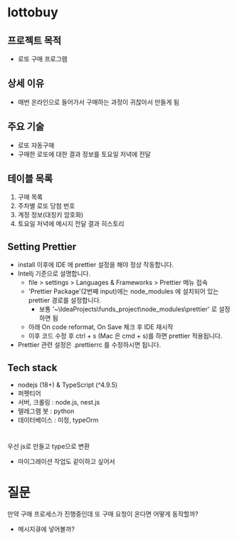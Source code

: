 # lottobuy

## 프로젝트 목적
* 로또 구매 프로그램

## 상세 이유
* 매번 온라인으로 들어가서 구매하는 과정이 귀찮아서 만들게 됨

## 주요 기술
* 로또 자동구매
* 구매한 로또에 대한 결과 정보를 토요일 저녁에 전달

## 테이블 목록
1. 구매 목록
2. 주차별 로또 당첨 번호
3. 계정 정보(대칭키 암호화)
4. 토요일 저녁에 메시지 전달 결과 히스토리


## Setting Prettier
* install 이후에 IDE 에 prettier 설정을 해야 정상 작동합니다.
* Intellj 기준으로 설명합니다.
    * file > settings > Languages & Frameworks > Prettier 메뉴 접속
    * 'Prettier Package'(2번째 input)에는 node_modules 에 설치되어 있는 prettier  경로를 설정합니다.
        * 보통 '~\IdeaProjects\funds_project\node_modules\prettier' 로 설정하면 됨
    * 아래 On code reformat, On Save 체크 후 IDE 재시작
    * 이후 코드 수정 후 ctrl + s (Mac 은 cmd + s)를 하면 prettier 적용됩니다.
* Prettier 관련 설정은 .prettierrc 를 수정하시면 됩니다.

## Tech stack
* nodejs (18+) & TypeScript (^4.9.5)
* 퍼펫티어
* 서버, 크롤링 : node.js, nest.js
* 텔레그램 봇 : python
* 데이터베이스 : 미정, typeOrm

#
우선 js로 만들고 type으로 변환
- 마이그레이션 작업도 같이하고 싶어서

# 질문
만약 구매 프로세스가 진행중인데 또 구매 요청이 온다면 어떻게 동작할까?
- 메시지큐에 넣어볼까?
